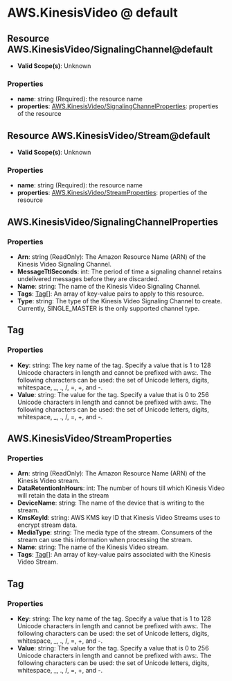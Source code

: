 # AWS.KinesisVideo @ default

## Resource AWS.KinesisVideo/SignalingChannel@default
* **Valid Scope(s)**: Unknown
### Properties
* **name**: string (Required): the resource name
* **properties**: [AWS.KinesisVideo/SignalingChannelProperties](#awskinesisvideosignalingchannelproperties): properties of the resource

## Resource AWS.KinesisVideo/Stream@default
* **Valid Scope(s)**: Unknown
### Properties
* **name**: string (Required): the resource name
* **properties**: [AWS.KinesisVideo/StreamProperties](#awskinesisvideostreamproperties): properties of the resource

## AWS.KinesisVideo/SignalingChannelProperties
### Properties
* **Arn**: string (ReadOnly): The Amazon Resource Name (ARN) of the Kinesis Video Signaling Channel.
* **MessageTtlSeconds**: int: The period of time a signaling channel retains undelivered messages before they are discarded.
* **Name**: string: The name of the Kinesis Video Signaling Channel.
* **Tags**: [Tag](#tag)[]: An array of key-value pairs to apply to this resource.
* **Type**: string: The type of the Kinesis Video Signaling Channel to create. Currently, SINGLE_MASTER is the only supported channel type.

## Tag
### Properties
* **Key**: string: The key name of the tag. Specify a value that is 1 to 128 Unicode characters in length and cannot be prefixed with aws:. The following characters can be used: the set of Unicode letters, digits, whitespace, _, ., /, =, +, and -.
* **Value**: string: The value for the tag. Specify a value that is 0 to 256 Unicode characters in length and cannot be prefixed with aws:.  The following characters can be used: the set of Unicode letters, digits, whitespace, _, ., /, =, +, and -.

## AWS.KinesisVideo/StreamProperties
### Properties
* **Arn**: string (ReadOnly): The Amazon Resource Name (ARN) of the Kinesis Video stream.
* **DataRetentionInHours**: int: The number of hours till which Kinesis Video will retain the data in the stream
* **DeviceName**: string: The name of the device that is writing to the stream.
* **KmsKeyId**: string: AWS KMS key ID that Kinesis Video Streams uses to encrypt stream data.
* **MediaType**: string: The media type of the stream. Consumers of the stream can use this information when processing the stream.
* **Name**: string: The name of the Kinesis Video stream.
* **Tags**: [Tag](#tag)[]: An array of key-value pairs associated with the Kinesis Video Stream.

## Tag
### Properties
* **Key**: string: The key name of the tag. Specify a value that is 1 to 128 Unicode characters in length and cannot be prefixed with aws:. The following characters can be used: the set of Unicode letters, digits, whitespace, _, ., /, =, +, and -.
* **Value**: string: The value for the tag. Specify a value that is 0 to 256 Unicode characters in length and cannot be prefixed with aws:. The following characters can be used: the set of Unicode letters, digits, whitespace, _, ., /, =, +, and -.


